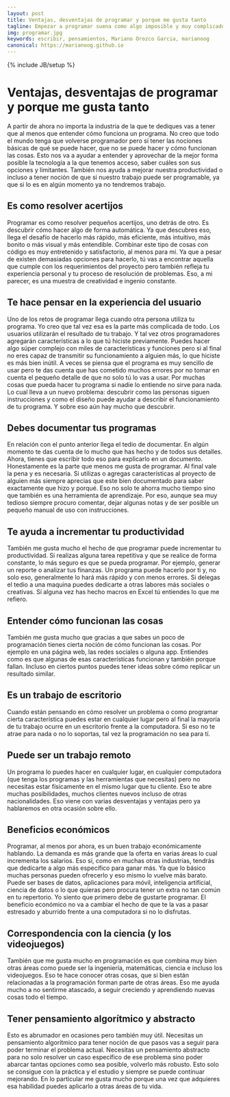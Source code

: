 ```yaml
---
layout: post
title: Ventajas, desventajas de programar y porque me gusta tanto
tagline: Empezar a programar suena como algo imposible y muy complicado si nunca lo has hecho. Sin embargo, en mi opinión, se convertirá en una habilidad básica para trabajar en cualquier industria. Aquí lo bueno y lo malo de ser programador.
img: programar.jpg
keywords: escribir, pensamientos, Mariano Orozco Garcia, marianoog
canonical: https://marianoog.github.io
---
```

{% include JB/setup %}

# Ventajas, desventajas de programar y porque me gusta tanto

A partir de ahora no importa la industria de la que te dediques vas a tener que al menos que entender cómo funciona un programa. No creo que todo el mundo tenga que volverse programador pero sí tener las nociones básicas de qué se puede hacer, que no se puede hacer y cómo funcionan las cosas. Esto nos va a ayudar a entender y aprovechar de la mejor forma posible la tecnología a la que tenemos acceso, saber cuáles son sus opciones y limitantes. También nos ayuda a mejorar nuestra productividad o incluso a tener noción de que si nuestro trabajo puede ser programable, ya que si lo es en algún momento ya no tendremos trabajo.

## Es como resolver acertijos

Programar es como resolver pequeños acertijos, uno detrás de otro. Es descubrir cómo hacer algo de forma automática. Ya que descubres eso, llega el desafío de hacerlo más rápido, más eficiente, más intuitivo, más bonito o más visual y más entendible. Combinar este tipo de cosas con código es muy entretenido y satisfactorio, al menos para mí. Ya que a pesar de existen demasiadas opciones para hacerlo, tú vas a encontrar aquella que cumple con los requerimientos del proyecto pero también refleja tu experiencia personal y tu proceso de resolución de problemas. Eso, a mi parecer, es una muestra de creatividad e ingenio constante.

## Te hace pensar en la experiencia del usuario

Uno de los retos de programar llega cuando otra persona utiliza tu programa. Yo creo que tal vez esa es la parte más complicada de todo. Los usuarios utilizarán el resultado de tu trabajo. Y tal vez otros programadores agregarán características a lo que tú hiciste previamente. Puedes hacer algo súper complejo con miles de características y funciones pero si al final no eres capaz de transmitir su funcionamiento a alguien más, lo que hiciste es más bien inútil. A veces se piensa que el programa es muy sencillo de usar pero te das cuenta que has cometido muchos errores por no tomar en cuenta el pequeño detalle de que no solo tú lo vas a usar. Por muchas cosas que pueda hacer tu programa si nadie lo entiende no sirve para nada. Lo cual lleva a un nuevo problema: descubrir como las personas siguen instrucciones y como el diseño puede ayudar a describir el funcionamiento de tu programa. Y sobre eso aún hay mucho que descubrir.

## Debes documentar tus programas

En relación con el punto anterior llega el tedio de documentar. En algún momento te das cuenta de lo mucho que has hecho y de todos sus detalles. Ahora, tienes que escribir todo eso para explicarlo en un documento. Honestamente es la parte que menos me gusta de programar. Al final vale la pena y es necesaria. Si utilizas o agregas características al proyecto de alguien más siempre aprecias que este bien documentado para saber exactamente que hizo y porqué. Eso no solo te ahorra mucho tiempo sino que también es una herramienta de aprendizaje. Por eso, aunque sea muy tedioso siempre procuro comentar, dejar algunas notas y de ser posible un pequeño manual de uso con instrucciones.

## Te ayuda a incrementar tu productividad

También me gusta mucho el hecho de que programar puede incrementar tu productividad. Si realizas alguna tarea repetitiva y que se realice de forma constante, lo más seguro es que se pueda programar. Por ejemplo, generar un reporte o analizar tus finanzas. Un programa puede hacerlo por ti y, no solo eso, generalmente lo hará más rápido y con menos errores. Si delegas el tedio a una maquina puedes dedicarte a otras labores más sociales o creativas. Sí alguna vez has hecho macros en Excel tú entiendes lo que me refiero.

## Entender cómo funcionan las cosas

También me gusta mucho que gracias a que sabes un poco de programación tienes cierta noción de cómo funcionan las cosas. Por ejemplo en una página web, las redes sociales o alguna app. Entiendes como es que algunas de esas características funcionan y también porque fallan. Incluso en ciertos puntos puedes tener ideas sobre cómo replicar un resultado similar.

## Es un trabajo de escritorio

Cuando están pensando en cómo resolver un problema o como programar cierta característica puedes estar en cualquier lugar pero al final la mayoría de tu trabajo ocurre en un escritorio frente a la computadora. Si eso no te atrae para nada o no lo soportas, tal vez la programación no sea para tí.

## Puede ser un trabajo remoto

Un programa lo puedes hacer en cualquier lugar, en cualquier computadora (que tenga los programas y las herramientas que necesitas) pero no necesitas estar físicamente en el mismo lugar que tu cliente. Eso te abre muchas posibilidades, muchos clientes nuevos incluso de otras nacionalidades. Eso viene con varias desventajas y ventajas pero ya hablaremos en otra ocasión sobre ello.

## Beneficios económicos

Programar, al menos por ahora, es un buen trabajo económicamente hablando. La demanda es más grande que la oferta en varias áreas lo cual incrementa los salarios. Eso sí, como en muchas otras industrias, tendrás que dedicarte a algo más específico para ganar más. Ya que lo básico muchas personas pueden ofrecerlo y eso mismo lo vuelve más barato. Puede ser bases de datos, aplicaciones para móvil, inteligencia artificial, ciencia de datos o lo que quieras pero procura tener un extra no tan común en tu repertorio. Yo siento que primero debe de gustarte programar. El beneficio económico no va a cambiar el hecho de que te la vas a pasar estresado y aburrido frente a una computadora si no lo disfrutas.

## Correspondencia con la ciencia (y los videojuegos)

También que me gusta mucho en programación es que combina muy bien otras áreas como puede ser la ingeniería, matemáticas, ciencia e  incluso los videojuegos. Eso te hace conocer otras cosas, que si bien están relacionadas a la programación forman parte de otras áreas. Eso me ayuda mucho a no sentirme atascado, a seguir creciendo y aprendiendo nuevas cosas todo el tiempo.

## Tener pensamiento algorítmico y abstracto

Esto es abrumador en ocasiones pero también muy útil. Necesitas un pensamiento algorítmico para tener noción de que pasos vas a seguir para poder terminar el problema actual. Necesitas un pensamiento abstracto para no solo resolver un caso específico de ese problema sino poder abarcar tantas opciones como sea posible, volverlo más robusto. Esto solo se consigue con la práctica y el estudio y siempre se puede continuar mejorando. En lo particular me gusta mucho porque una vez que adquieres esa habilidad puedes aplicarlo a otras áreas de tu vida.
